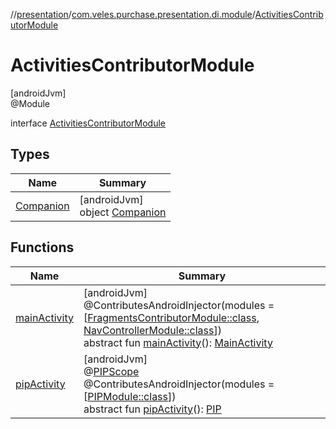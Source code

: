 //[presentation](../../../index.md)/[com.veles.purchase.presentation.di.module](../index.md)/[ActivitiesContributorModule](index.md)

# ActivitiesContributorModule

[androidJvm]\
@Module

interface [ActivitiesContributorModule](index.md)

## Types

| Name | Summary |
|---|---|
| [Companion](-companion/index.md) | [androidJvm]<br>object [Companion](-companion/index.md) |

## Functions

| Name | Summary |
|---|---|
| [mainActivity](main-activity.md) | [androidJvm]<br>@ContributesAndroidInjector(modules = [[FragmentsContributorModule::class](../-fragments-contributor-module/index.md), [NavControllerModule::class](../-nav-controller-module/index.md)])<br>abstract fun [mainActivity](main-activity.md)(): [MainActivity](../../com.veles.purchase.presentation.presentation.activity/-main-activity/index.md) |
| [pipActivity](pip-activity.md) | [androidJvm]<br>@[PIPScope](../../com.veles.purchase.presentation.presentation.mvvm.pip/-p-i-p-scope/index.md)<br>@ContributesAndroidInjector(modules = [[PIPModule::class](../../com.veles.purchase.presentation.presentation.mvvm.pip/-p-i-p-module/index.md)])<br>abstract fun [pipActivity](pip-activity.md)(): [PIP](../../com.veles.purchase.presentation.presentation.mvvm.pip/-p-i-p/index.md) |
